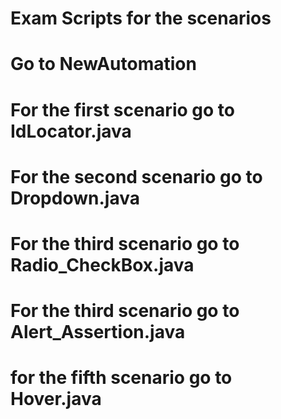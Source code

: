 # Exam Scripts for the scenarios
# Go to NewAutomation
# For the first scenario go to IdLocator.java
# For the second scenario go to Dropdown.java
# For the third scenario go to Radio_CheckBox.java
# For the third scenario go to Alert_Assertion.java
# for the fifth scenario go to Hover.java
